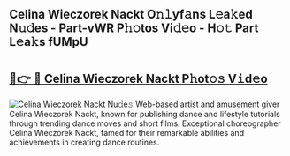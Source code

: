 ## Celina Wieczorek Nackt O𝚗𝚕yf𝚊ns L𝚎a𝚔ed N𝚞𝚍es - Part-vWR P𝚑𝚘tos Vi𝚍𝚎o - H𝚘𝚝 Part L𝚎a𝚔s fUMpU

# <h2><a href="http://kf0bvu.oniu.top/?m=Celina+Wieczorek+Nackt">🔗👉 🔴 Celina Wieczorek Nackt P𝚑ot𝚘𝚜 V𝚒d𝚎o</a></h2>

[![Celina Wieczorek Nackt Nu𝚍e𝚜](https://i.imgur.com/0qMVB7G.gif)](http://kf0bvu.oniu.top/?m=Celina+Wieczorek+Nackt)
Web-based artist and amusement giver Celina Wieczorek Nackt, known for publishing dance and lifestyle tutorials through trending dance moves and short films. Exceptional choreographer Celina Wieczorek Nackt, famed for their remarkable abilities and achievements in creating dance routines.  
